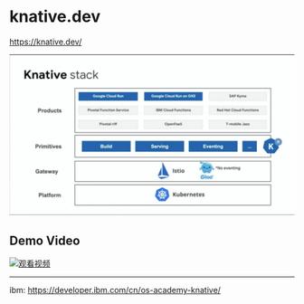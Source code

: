 # knative.dev   
https://knative.dev/      


![Knative-Product](_image/Knative-Product.jpg)



  
 ##  Demo   Video                  
  
  [![观看视频](https://upos-videocovers.acgvideo.com/m190920ko1tgzg0xqj0yn02azx4pqp91_0010.jpg)](https://www.bilibili.com/video/av68337508)
  
  
  



------

ibm:
https://developer.ibm.com/cn/os-academy-knative/    

